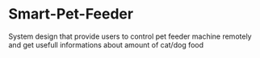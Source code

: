 # Smart-Pet-Feeder
 System design that provide users to control pet feeder machine remotely and get usefull informations about amount of cat/dog food   

